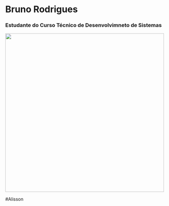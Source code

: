 # Bruno Rodrigues

### Estudante do Curso Técnico de Desenvolvimneto de Sistemas


  <img height="500px" src="https://cdn.jsdelivr.net/gh/devicons/devicon@latest/icons/android/android-original.svg" />
          
#Alisson 
